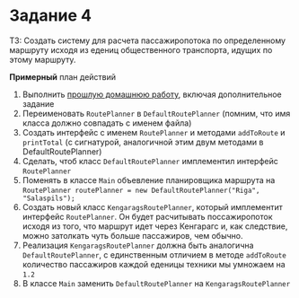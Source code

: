 # Задание 4

ТЗ: Создать систему для расчета пассажиропотока по определенному маршруту исходя из едениц общественного транспорта, идущих по этому маршруту.

**Примерный** план действий
1. Выполнить [прошлую домашнюю работу](task3.md), включая дополнительное задание
2. Переименовать `RoutePlanner` в `DefaultRoutePlanner` (помним, что имя класса должно совпадать с именем файла)
3. Создать интерфейс с именем `RoutePlanner` и методами `addToRoute` и `printTotal` (с сигнатурой, аналогичной этим двум методами в DefaultRoutePlanner)
4. Сделать, чтоб класс `DefaultRoutePlanner` имплементил интерфейс `RoutePlanner`
5. Поменять в классе `Main` объевление планировщика маршрута на `RoutePlanner routePlanner = new DefaultRoutePlanner("Riga", "Salaspils");`
6. Создать новый класс `KengaragsRoutePlanner`, который имплементит интерфейс `RoutePlanner`. Он будет расчитывать поссажиропоток исходя из того, что маршрут идет через Кенгарагс и, как следствие, можно затолкать чуть больше пассажиров, чем обычно.
7. Реализация `KengaragsRoutePlanner` должна быть аналогична `DefaultRoutePlanner`, с единственным отличием в методе `addToRoute` количество пассажиров каждой еденицы техники мы умножаем на `1.2`
8. В классе `Main` заменить `DefaultRoutePlanner` на `KengaragsRoutePlanner`
